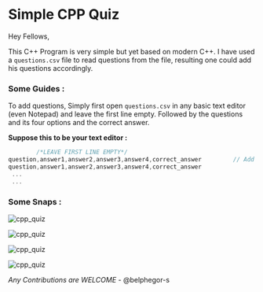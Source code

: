# Simple CPP Quiz

Hey Fellows,

This C++ Program is very simple but yet based on modern C++. I have used a ```questions.csv``` file to read questions from the file, resulting one could add his questions accordingly.

### Some Guides :

To add questions, Simply first open ```questions.csv``` in any basic text editor (even Notepad) and leave the first line empty.
Followed by the questions and its four options and the correct answer.

__Suppose this to be your text editor :__

```c++
        /*LEAVE FIRST LINE EMPTY*/
question,answer1,answer2,answer3,answer4,correct_answer         // Add Questions here line by line as many you want
question,answer1,answer2,answer3,answer4,correct_answer
 ...
 ...
```

### Some Snaps : 

![cpp_quiz](https://github.com/belphegor-s/Simple_CPP_Quiz/blob/master/assets/cpp_quiz_1.JPG)

![cpp_quiz](https://github.com/belphegor-s/Simple_CPP_Quiz/blob/master/assets/cpp_quiz_2.JPG)

![cpp_quiz](https://github.com/belphegor-s/Simple_CPP_Quiz/blob/master/assets/cpp_quiz_3.JPG)

![cpp_quiz](https://github.com/belphegor-s/Simple_CPP_Quiz/blob/master/assets/cpp_quiz_4.JPG)


_Any Contributions are WELCOME_ - @belphegor-s
